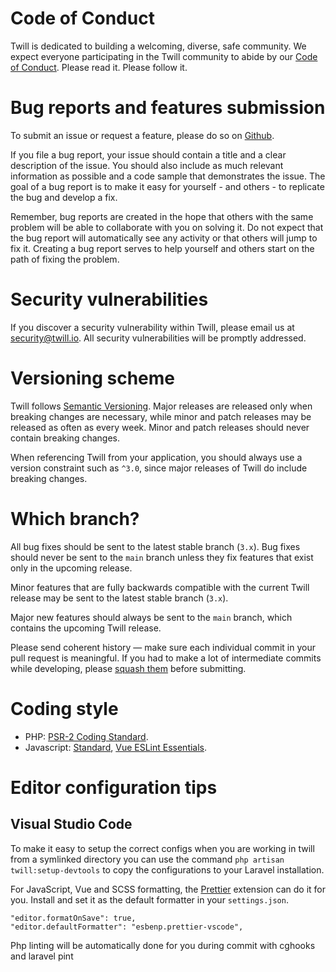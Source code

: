 # Code of Conduct
Twill is dedicated to building a welcoming, diverse, safe community. We expect everyone participating in the Twill community to abide by our [Code of Conduct](CODE_OF_CONDUCT.md). Please read it. Please follow it.

# Bug reports and features submission
To submit an issue or request a feature, please do so on [Github](https://github.com/area17/twill/issues).

If you file a bug report, your issue should contain a title and a clear description of the issue. You should also include as much relevant information as possible and a code sample that demonstrates the issue. The goal of a bug report is to make it easy for yourself - and others - to replicate the bug and develop a fix.

Remember, bug reports are created in the hope that others with the same problem will be able to collaborate with you on solving it. Do not expect that the bug report will automatically see any activity or that others will jump to fix it. Creating a bug report serves to help yourself and others start on the path of fixing the problem.

# Security vulnerabilities
If you discover a security vulnerability within Twill, please email us at [security@twill.io](mailto:security@twill.io). All security vulnerabilities will be promptly addressed.

# Versioning scheme

Twill follows [Semantic Versioning](https://semver.org/). Major releases are released only when breaking changes are necessary, while minor and patch releases may be released as often as every week. Minor and patch releases should never contain breaking changes.

When referencing Twill from your application, you should always use a version constraint such as `^3.0`, since major releases of Twill do include breaking changes.

# Which branch?
All bug fixes should be sent to the latest stable branch (`3.x`). Bug fixes should never be sent to the `main` branch unless they fix features that exist only in the upcoming release.

Minor features that are fully backwards compatible with the current Twill release may be sent to the latest stable branch (`3.x`).

Major new features should always be sent to the `main` branch, which contains the upcoming Twill release.

Please send coherent history — make sure each individual commit in your pull request is meaningful. If you had to make a lot of intermediate commits while developing, please [squash them](http://www.git-scm.com/book/en/v2/Git-Tools-Rewriting-History#Changing-Multiple-Commit-Messages) before submitting.

# Coding style
- PHP: [PSR-2 Coding Standard](https://github.com/php-fig/fig-standards/blob/master/accepted/PSR-2-coding-style-guide.md).
- Javascript: [Standard](https://standardjs.com/), [Vue ESLint Essentials](https://github.com/vuejs/eslint-plugin-vue).

# Editor configuration tips

## Visual Studio Code

To make it easy to setup the correct configs when you are working in twill from a symlinked directory you can use the
command `php artisan twill:setup-devtools` to copy the configurations to your Laravel installation.

For JavaScript, Vue and SCSS formatting, the [Prettier](https://marketplace.visualstudio.com/items?itemName=esbenp.prettier-vscode) extension can do it for you. Install and set it as the default formatter in your `settings.json`.

```
"editor.formatOnSave": true,
"editor.defaultFormatter": "esbenp.prettier-vscode",
```

Php linting will be automatically done for you during commit with cghooks and laravel pint
